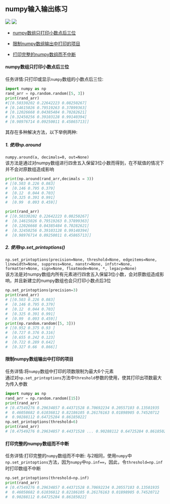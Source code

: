 numpy输入输出练习
-----
![](https://img.shields.io/badge/python-3.8-blue) ![](https://img.shields.io/badge/numpy-1.18.5-pink)<br>
* [numpy数组只打印小数点后三位](#numpy数组只打印小数点后三位)
- [限制numpy数组输出中打印的项目](#限制numpy数组输出中打印的项目)
* [打印完整的numpy数组而不中断](#打印完整的numpy数组而不中断)
#### numpy数组只打印小数点后三位
任务详情:只打印或显示`numpy`数组的小数点后三位:
``` python
import numpy as np
rand_arr = np.random.random([5, 3])
print(rand_arr)
#[[0.50330202 0.22642223 0.08250267]
# [0.14615026 0.79519263 0.37899363]
# [0.12026668 0.04385484 0.70282621]
# [0.32450256 0.39103128 0.99140394]
# [0.98976714 0.09250011 0.45865713]]
```
其存在多种解决方法，以下举例两种:<br>
##### 1. 使用np.around
`numpy.around(a, decimals=0, out=None)`
<br>该方法是通过对numpy数组进行四舍五入保留3位小数而得到，在不赋值的情况下并不会对原数组造成影响
``` python
print(np.around(rand_arr,decimals = 3))
# [[0.503 0.226 0.083]
#  [0.146 0.795 0.379]
#  [0.12  0.044 0.703]
#  [0.325 0.391 0.991]
#  [0.99  0.093 0.459]]

print(rand_arr)
# [[0.50330202 0.22642223 0.08250267]
#  [0.14615026 0.79519263 0.37899363]
#  [0.12026668 0.04385484 0.70282621]
#  [0.32450256 0.39103128 0.99140394]
#  [0.98976714 0.09250011 0.45865713]]
```
##### 2. 使用np.set_printoptions()
`np.set_printoptions(precision=None, threshold=None, edgeitems=None, linewidth=None, suppress=None, nanstr=None, infstr=None, formatter=None, sign=None, floatmode=None, *, legacy=None)`
<br>该方法是对numpy数组内所有元素进行四舍五入保留3位小数，会对原数组造成影响，并且新建立的numpy数组也会只打印小数点后3位
``` python
np.set_printoptions(precision=3)
print(rand_arr)
# [[0.503 0.226 0.083]
#  [0.146 0.795 0.379]
#  [0.12  0.044 0.703]
#  [0.325 0.391 0.991]
#  [0.99  0.093 0.459]]
print(np.random.random([5, 3]))
# [[0.952 0.375 0.93 ]
#  [0.727 0.376 0.316]
#  [0.655 0.242 0.123]
#  [0.722 0.289 0.642]
#  [0.327 0.66  0.866]]
```
#### 限制numpy数组输出中打印的项目
任务详情:将`numpy`数组中打印的项数限制为最大6个元素<br>
通过对`np.set_printoptions`方法中`threshold`参数的使用，使其打印出项数最大为传入参数
``` python
import numpy as np
rand_arr = np.random.random([15])
print(rand_arr)
# [0.47549276 0.29634857 0.44371528 0.70692234 0.20557103 0.13501935
#  0.46058682 0.61036812 0.82186105 0.26176163 0.01898905 0.74520712
#  0.90288112 0.64725284 0.86185022]
np.set_printoptions(threshold=6)
print(rand_arr)
# [0.47549276 0.29634857 0.44371528 ... 0.90288112 0.64725284 0.86185022]
```
#### 打印完整的numpy数组而不中断
任务详情:打印完整的`numpy`数组而不中断:
与2相同，使用`numpy`中`np.set_printoptions`方法，因为`numpy`中`np.inf=∞`，因此，令`threshold=np.inf`时打印数组不中断
``` python
np.set_printoptions(threshold=np.inf)
print(rand_arr)
# [0.47549276 0.29634857 0.44371528 0.70692234 0.20557103 0.13501935
#  0.46058682 0.61036812 0.82186105 0.26176163 0.01898905 0.74520712
#  0.90288112 0.64725284 0.86185022]
```
